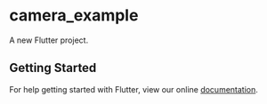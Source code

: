 # camera_example

A new Flutter project.

## Getting Started

For help getting started with Flutter, view our online
[documentation](https://flutter.io/).
